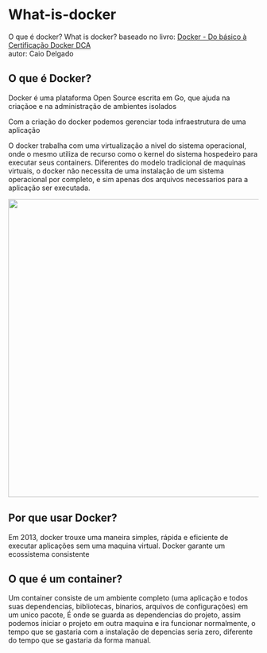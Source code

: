 # What-is-docker
O que é docker? What is docker?
baseado no livro: [Docker - Do básico à Certificação Docker DCA](https://leanpub.com/dockerdca)
<br>
autor: Caio Delgado

## O que é Docker?
<p>Docker é uma plataforma Open Source escrita em Go, que ajuda na criaçãoe e na administração de ambientes isolados</p>
<p>Com a criação do docker podemos gerenciar toda infraestrutura de uma aplicação</p>

<P>O docker trabalha com uma virtualização a nivel do sistema operacional, onde o mesmo utiliza de recurso como o kernel
 do sistema hospedeiro para executar seus containers. Diferentes do modelo tradicional de maquinas virtuais, o docker não necessita de uma instalação de um sistema operacional por completo, e sim apenas dos arquivos necessarios para a aplicação ser executada.</p>

<img width=600px src="https://images.contentstack.io/v3/assets/blt300387d93dabf50e/bltb6200bc085503718/5e1f209a63d1b6503160c6d5/containers-vs-virtual-machines.jpg">


## Por que usar Docker?
<p>Em 2013, docker trouxe uma maneira simples, rápida e eficiente de executar aplicações sem uma maquina virtual. Docker garante um ecossistema consistente</p>

## O que é um container?
<p>Um container consiste de um ambiente completo (uma aplicação e todos suas dependencias, bibliotecas, binarios, arquivos de configurações) em um unico pacote,
É onde se guarda as dependencias do projeto, assim podemos iniciar o projeto em outra maquina e ira funcionar normalmente, o tempo que se gastaria com a instalação de depencias seria zero, diferente do tempo que se gastaria da forma manual.</p>
